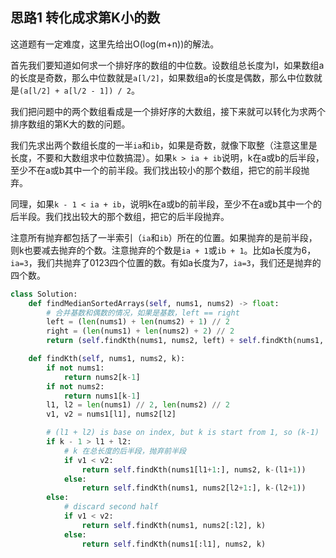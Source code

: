 ## 思路1 转化成求第K小的数

这道题有一定难度，这里先给出O(log(m+n))的解法。

首先我们要知道如何求一个排好序的数组的中位数。设数组总长度为l，如果数组a的长度是奇数，那么中位数就是`a[l/2]`，如果数组a的长度是偶数，那么中位数就是`(a[l/2] + a[l/2 - 1]) / 2`。

我们把问题中的两个数组看成是一个排好序的大数组，接下来就可以转化为求两个排序数组的第K大的数的问题。

我们先求出两个数组长度的一半`ia`和`ib`，如果是奇数，就像下取整（注意这里是长度，不要和大数组求中位数搞混）。如果`k > ia + ib`说明，k在a或b的后半段，至少不在a或b其中一个的前半段。我们找出较小的那个数组，把它的前半段抛弃。

同理，如果`k - 1 < ia + ib`，说明k在a或b的前半段，至少不在a或b其中一个的后半段。我们找出较大的那个数组，把它的后半段抛弃。

注意所有抛弃都包括了一半索引（`ia`和`ib`）所在的位置。如果抛弃的是前半段，则k也要减去抛弃的个数。注意抛弃的个数是`ia + 1`或`ib + 1`。比如a长度为6，`ia=3`，我们共抛弃了0123四个位置的数。有如a长度为7，`ia=3`，我们还是抛弃的四个数。


```py
class Solution:
    def findMedianSortedArrays(self, nums1, nums2) -> float:
        # 合并基数和偶数的情况，如果是基数，left == right 
        left = (len(nums1) + len(nums2) + 1) // 2
        right = (len(nums1) + len(nums2) + 2) // 2
        return (self.findKth(nums1, nums2, left) + self.findKth(nums1, nums2, right)) / 2

    def findKth(self, nums1, nums2, k):
        if not nums1:
            return nums2[k-1]
        if not nums2:
            return nums1[k-1]
        l1, l2 = len(nums1) // 2, len(nums2) // 2
        v1, v2 = nums1[l1], nums2[l2]

        # (l1 + l2) is base on index, but k is start from 1, so (k-1)
        if k - 1 > l1 + l2:
            # k 在总长度的后半段，抛弃前半段
            if v1 < v2:
                return self.findKth(nums1[l1+1:], nums2, k-(l1+1))
            else:
                return self.findKth(nums1, nums2[l2+1:], k-(l2+1))
        else:
            # discard second half
            if v1 < v2:
                return self.findKth(nums1, nums2[:l2], k)
            else:
                return self.findKth(nums1[:l1], nums2, k)
```